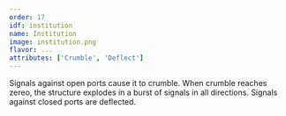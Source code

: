 ```yaml
---
order: 17
idf: institution
name: Institution
image: institution.png
flavor: ...
attributes: ['Crumble', 'Deflect']
---
```

Signals against open ports cause it to crumble. When crumble reaches zereo, the structure explodes in a burst of signals in all directions. Signals against closed ports are deflected.